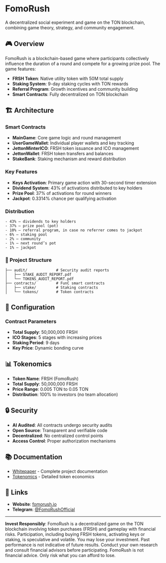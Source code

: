 # FomoRush

A decentralized social experiment and game on the TON blockchain, combining game theory, strategy, and community engagement.

## 🎮 Overview

FomoRush is a blockchain-based game where participants collectively influence the duration of a round and compete for a growing prize pool. The game features:

- **FRSH Token**: Native utility token with 50M total supply
- **Staking System**: 9-day staking cycles with TON rewards
- **Referral Program**: Growth incentives and community building
- **Smart Contracts**: Fully decentralized on TON blockchain

## 🏗️ Architecture

### Smart Contracts

- **MainGame**: Core game logic and round management
- **UserGameWallet**: Individual player wallets and key tracking
- **JettonMinterICO**: FRSH token issuance and ICO management
- **JettonWallet**: FRSH token transfers and balances
- **StakeBank**: Staking mechanism and reward distribution

### Key Features

- **Keys Activation**: Primary game action with 30-second timer extension
- **Dividend System**: 43% of activations distributed to key holders
- **Prize Pool**: 37% of activations for round winners
- **Jackpot**: 0.3314% chance per qualifying activation

### Distribution
    - 43% — dividends to key holders
    - 37% — prize pool (pot)
    - 10% — referral program, in case no referrer comes to jackpot
    - 6% — staking pool
    - 2% — community
    - 1% — next round’s pot
    - 1% — jackpot

### 📁 Project Structure

```
├── audit/             # Security audit reports
│   ├── STAKE_AUDIT_REPORT.pdf
│   └── TOKENS_AUDIT_REPORT.pdf
├── contracts/         # FunC smart contracts
│   ├── stake/         # Staking contracts
│   └── tokens/        # Token contracts
```

## 🔧 Configuration

### Contract Parameters

- **Total Supply**: 50,000,000 FRSH
- **ICO Stages**: 5 stages with increasing prices
- **Staking Period**: 9 days
- **Key Price**: Dynamic bonding curve

## 📊 Tokenomics

- **Token Name**: FRSH (FomoRush)
- **Total Supply**: 50,000,000 FRSH
- **Price Range**: 0.005 TON to 0.05 TON
- **Distribution**: 100% to investors (no team allocation)

## 🔒 Security

- **AI Audited**: All contracts undergo security audits
- **Open Source**: Transparent and verifiable code
- **Decentralized**: No centralized control points
- **Access Control**: Proper authorization mechanisms

## 📚 Documentation

- [Whitepaper](https://fomorush.io/whitepaper.pdf) - Complete project documentation
- [Tokenomics](https://fomorush.io/tokenomics.pdf) - Detailed token economics

## 🔗 Links

- **Website**: [fomorush.io](https://fomorush.io)
- **Telegram**: [@FomoRushOfficial](https://t.me/FomoRushOfficial)

---

**Invest Responsibly**: FomoRush is a decentralized game on the TON blockchain involving token purchases (FRSH) and gameplay with financial risks. Participation, including buying FRSH tokens, activating keys or staking, is speculative and volatile. You may lose your investment. Past performance is not indicative of future results. Conduct your own research and consult financial advisors before participating. FomoRush is not financial advice. Only risk what you can afford to lose.
